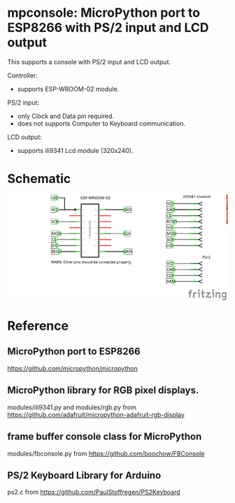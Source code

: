 mpconsole: MicroPython port to ESP8266 with PS/2 input and LCD output
==========================================================

This supports a console with PS/2 input and LCD output.

Controller:
- supports ESP-WROOM-02 module.

PS/2 input:
- only Clock and Data pin required.
- does not supports Computer to Keyboard communication.

LCD output:
- supports ili9341 Lcd module (320x240).

# Schematic

![schematic](https://raw.githubusercontent.com/EiichiroIto/mpconsole-esp8266/master/images/mpconsole.png)

# Reference

## MicroPython port to ESP8266
https://github.com/micropython/micropython

## MicroPython library for RGB pixel displays.
modules/ili9341.py and modules/rgb.py from https://github.com/adafruit/micropython-adafruit-rgb-display

## frame buffer console class for MicroPython
modules/fbconsole.py from https://github.com/boochow/FBConsole

## PS/2 Keyboard Library for Arduino
ps2.c from https://github.com/PaulStoffregen/PS2Keyboard

